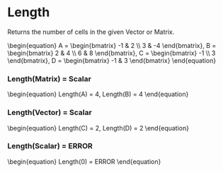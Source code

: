 # Length

Returns the number of cells in the given Vector or Matrix.

\begin{equation}
A = \begin{bmatrix}
    -1 & 2          \\\\
    3 & -4
\end{bmatrix}, 
B = \begin{bmatrix}
    2 & 4          \\\\
    6 & 8
\end{bmatrix}, 
C = \begin{bmatrix}
    -1 \\\\
    3
\end{bmatrix}, 
D = \begin{bmatrix}
    -1 & 3
\end{bmatrix}
\end{equation}

### Length(Matrix) = Scalar

\begin{equation}
Length(A) = 4,
Length(B) = 4
\end{equation}

### Length(Vector) = Scalar

\begin{equation}
Length(C) = 2,
Length(D) = 2
\end{equation}

### Length(Scalar) = ERROR

\begin{equation}
Length(0) = ERROR
\end{equation}
